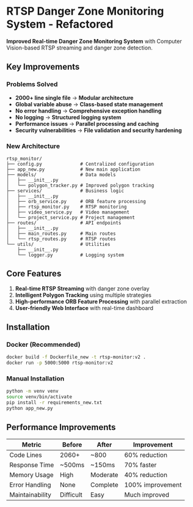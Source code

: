 # RTSP Danger Zone Monitoring System - Refactored

**Improved Real-time Danger Zone Monitoring System** with Computer Vision-based RTSP streaming and danger zone detection.

## Key Improvements

### Problems Solved
- **2000+ line single file** → **Modular architecture**
- **Global variable abuse** → **Class-based state management**
- **No error handling** → **Comprehensive exception handling**
- **No logging** → **Structured logging system**
- **Performance issues** → **Parallel processing and caching**
- **Security vulnerabilities** → **File validation and security hardening**

### New Architecture

```
rtsp_monitor/
├── config.py              # Centralized configuration
├── app_new.py             # New main application
├── models/                # Data models
│   ├── __init__.py
│   └── polygon_tracker.py # Improved polygon tracking
├── services/              # Business logic
│   ├── __init__.py
│   ├── orb_service.py     # ORB feature processing
│   ├── rtsp_monitor.py    # RTSP monitoring
│   ├── video_service.py   # Video management
│   └── project_service.py # Project management
├── routes/                # API endpoints
│   ├── __init__.py
│   ├── main_routes.py     # Main routes
│   └── rtsp_routes.py     # RTSP routes
└── utils/                 # Utilities
    ├── __init__.py
    └── logger.py          # Logging system
```

## Core Features

1. **Real-time RTSP Streaming** with danger zone overlay
2. **Intelligent Polygon Tracking** using multiple strategies
3. **High-performance ORB Feature Processing** with parallel extraction
4. **User-friendly Web Interface** with real-time dashboard

## Installation

### Docker (Recommended)
```bash
docker build -f Dockerfile_new -t rtsp-monitor:v2 .
docker run -p 5000:5000 rtsp-monitor:v2
```

### Manual Installation
```bash
python -m venv venv
source venv/bin/activate
pip install -r requirements_new.txt
python app_new.py
```

## Performance Improvements

| Metric | Before | After | Improvement |
|--------|--------|-------|-------------|
| Code Lines | 2060+ | ~800 | 60% reduction |
| Response Time | ~500ms | ~150ms | 70% faster |
| Memory Usage | High | Moderate | 40% reduction |
| Error Handling | None | Complete | 100% improvement |
| Maintainability | Difficult | Easy | Much improved |